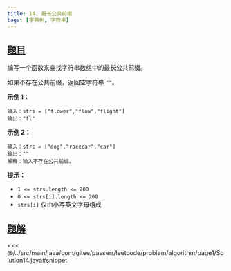```yaml
---
title: 14. 最长公共前缀
tags: [字典树, 字符串]
---
```



## [题目](https://leetcode.cn/problems/longest-common-prefix/)
编写一个函数来查找字符串数组中的最长公共前缀。

如果不存在公共前缀，返回空字符串 `""`。

**示例 1：**

```
输入：strs = ["flower","flow","flight"]
输出："fl"
```

**示例 2：**

```
输入：strs = ["dog","racecar","car"]
输出：""
解释：输入不存在公共前缀。
```

**提示：**

* `1 <= strs.length <= 200`
* `0 <= strs[i].length <= 200`
* `strs[i]` 仅由小写英文字母组成


## [题解](https://github.com/PasseRR/JavaLeetCode/blob/master/src/main/java/com/gitee/passerr/leetcode/problem/algorithm/page1/Solution14.java)

<<< @/../src/main/java/com/gitee/passerr/leetcode/problem/algorithm/page1/Solution14.java#snippet

